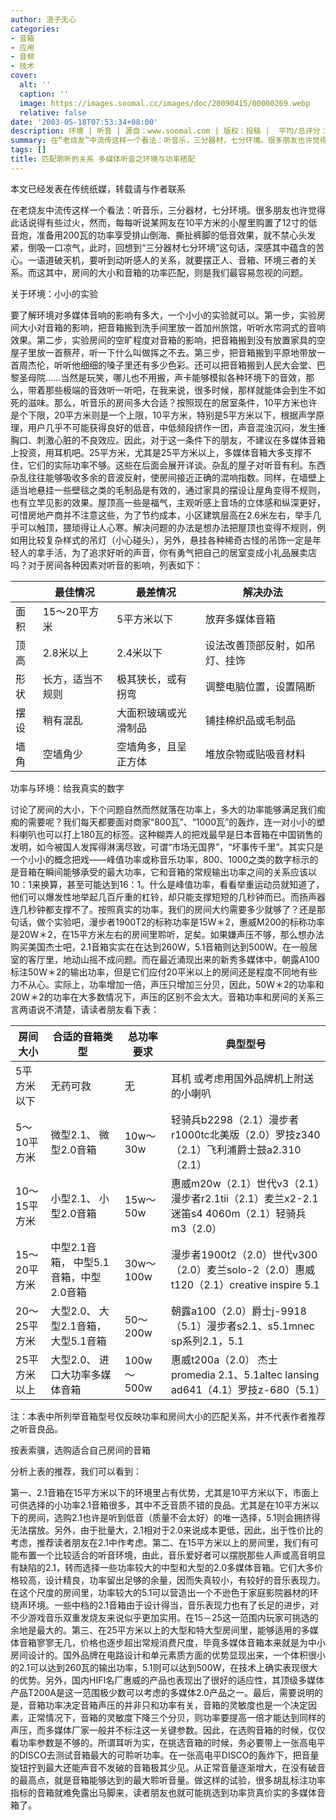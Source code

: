 ```yaml
---
author: 浪子无心
categories:
- 音箱
- 应用
- 音频
- 技术
cover:
  alt: ''
  caption: ''
  image: https://images.soomal.cc/images/doc/20090415/00000269.webp
  relative: false
date: '2003-05-18T07:53:34+08:00'
description: 环境 | 听音 | 源自：www.soomal.com | 版权：投稿 |  平均/总评分：09.25/74
summary: 在“老烧友”中流传这样一个看法：听音乐，三分器材，七分环境。很多朋友也许觉得此话说得有些过火，然而，每每听说某网友在10平方米的小屋里购置了12英寸的低音炮，准备用200瓦的功率享受排山倒海、撕扯裤脚的低音效果，就不禁心头发紧，倒吸一口凉气，此时，回想到“三分器材七分环境”这句话，深感其中蕴含的苦心。
tags: []
title: 匹配聆听的关系 多媒体听音之环境与功率搭配
---
```


本文已经发表在传统纸媒，转载请与作者联系

在老烧友中流传这样一个看法：听音乐，三分器材，七分环境。很多朋友也许觉得此话说得有些过火，然而，每每听说某网友在10平方米的小屋里购置了12寸的低音炮，准备用200瓦的功率享受排山倒海、撕扯裤脚的低音效果，就不禁心头发紧，倒吸一口凉气，此时，回想到“三分器材七分环境”这句话，深感其中蕴含的苦心。一语道破天机，要听到动听感人的关系，就要摆正人、音箱、环境三者的关系。而这其中，房间的大小和音箱的功率匹配，则是我们最容易忽视的问题。

关于环境：小小的实验

要了解环境对多媒体音响的影响有多大，一个小小的实验就可以。第一步，实验房间大小对音箱的影响，把音箱搬到洗手间里放一首加州旅馆，听听水帘洞式的音响效果。第二步，实验房间的空旷程度对音箱的影响，把音箱搬到没有放置家具的空屋子里放一首蔡芹，听一下什么叫做挥之不去。第三步，把音箱搬到平原地带放一首周杰伦，听听他细细的嗓子里还有多少色彩。还可以把音箱搬到人民大会堂、巴黎圣母院……当然是玩笑，哪儿也不用搬，声卡能够模拟各种环境下的音效，那么，带着那些极端的音效听一听吧，在我来说，很多时候，那样就能体会到生不如死的滋味。那么，听音乐的房间多大合适？按照现在的居室条件，10平方米也许是个下限，20平方米则是一个上限，10平方米，特别是5平方米以下，根据声学原理，用户几乎不可能获得良好的低音，中低频段挤作一团，声音混浊沉闷，发生捶胸口、刺激心脏的不良效应。因此，对于这一条件下的朋友，不建议在多媒体音箱上投资，用耳机吧。25平方米，尤其是25平方米以上，多媒体音箱大多支撑不住，它们的实际功率不够。这些在后面会展开详谈。杂乱的屋子对听音有利。东西杂乱往往能够吸收多余的音波反射，使房间接近正确的混响指数。同样，在墙壁上适当地悬挂一些壁毯之类的毛制品是有效的，通过家具的摆设让屋角变得不规则，也有立竿见影的效果。屋顶高一些是福气，主观听感上音场的立体感和纵深更好，可惜房地产商并不注意这些，为了节约成本，小区建筑层高在2.6米左右，举手几乎可以触顶，猥琐得让人心寒。解决问题的办法是想办法把屋顶也变得不规则，例如用比较复杂样式的吊灯（小心碰头），另外，悬挂各种稀奇古怪的吊饰一定是年轻人的拿手活，为了追求好听的声音，你有勇气把自己的居室变成小礼品展卖店吗？对于房间各种因素对听音的影响，列表如下：

|  | 最佳情况 | 最差情况 | 解决办法 |
| --- | --- | --- | --- |
| 面积 | 15～20平方米 | 5平方米以下 | 放弃多媒体音箱 |
| 顶高 | 2.8米以上 | 2.4米以下 | 设法改善顶部反射，如吊灯、挂饰 |
| 形状 | 长方，适当不规则 | 极其狭长，或有拐弯 | 调整电脑位置，设置隔断 |
| 摆设 | 稍有混乱 | 大面积玻璃或光滑制品 | 铺挂棉织品或毛制品 |
| 墙角 | 空墙角少 | 空墙角多，且呈正方体 | 堆放杂物或贴吸音材料 |

功率与环境：给我真实的数字

讨论了房间的大小，下个问题自然而然就落在功率上，多大的功率能够满足我们痴痴的需要呢？我们每天都要面对商家“800瓦”、“1000瓦”的轰炸，连一对小小的塑料喇叭也可以打上180瓦的标签。这种糊弄人的把戏最早是日本音箱在中国销售的发明，如今被国人发挥得淋漓尽致，可谓“市场无国界”，“坏事传千里”。其实只是一个小小的概念把戏――峰值功率或称音乐功率，800、1000之类的数字标示的是音箱在瞬间能够承受的最大功率，它和音箱的常规输出功率之间的关系应该以10：1来换算，甚至可能达到16：1。什么是峰值功率，看看举重运动员就知道了，他们可以爆发性地举起几百斤重的杠铃，却只能支撑短短的几秒钟而已。而扬声器连几秒钟都支撑不了。按照真实的功率，我们的房间大约需要多少就够了？还是那句话，做个实验吧，漫步者1900T2的标称功率是15W＊2，惠威M200的标称功率是20W＊2，在15平方米左右的房间里聆听，足矣。如果嫌声压不够，那么想办法购买美国杰士吧，2.1音箱实实在在达到260W，5.1音箱则达到500W。在一般居室的客厅里，地动山摇不成问题。而在最近涌现出来的新秀多媒体中，朝露A100标注50W＊2的输出功率，但是它们应付20平米以上的房间还是程度不同地有些力不从心。实际上，功率增加一倍，声压只增加三分贝，因此，50W＊2的功率和20W＊2的功率在大多数情况下，声压的区别不会太大。音箱功率和房间的关系三言两语说不清楚，请读者朋友看下表：

| 房间大小 | 合适的音箱类型 | 总功率要求 | 典型型号 |
| --- | --- | --- | --- |
| 5平方米以下 | 无药可救 | 无 | 耳机 或考虑用国外品牌机上附送的小喇叭 |
| 5～10平方米 | 微型2.1、 微型2.0音箱 | 10w～30w | 轻骑兵b2298（2.1）漫步者r1000tc北美版（2.0）罗技z340（2.1）飞利浦爵士鼓a2.310（2.1） |
| 10～15平方米 | 小型2.1、 小型2.0音箱 | 15w～50w | 惠威m20w（2.1）世代v3（2.1）漫步者r2.1tii（2.1）麦兰x2-2.1迷笛s4 4060m（2.1）轻骑兵m3（2.0） |
| 15～20平方米 | 中型2.1音箱， 中型5.1音箱，中型2.0音箱 | 30w～100w | 漫步者1900t2（2.0）世代v300（2.0）麦兰solo-2（2.0）惠威t120（2.1）creative inspire 5.1 |
| 20～25平方米 | 大型2.0、 大型2.1音箱，大型5.1音箱 | 50～200w | 朝露a100（2.0）爵士j-9918（5.1）漫步者s2.1、s5.1mnec sp系列2.1，5.1 |
| 25平方米以上 | 大型2.0、 进口大功率多媒体音箱 | 100w～500w | 惠威t200a（2.0） 杰士promedia 2.1、5.1altec lansing ad641（4.1）罗技z-680（5.1） |

注：本表中所列举音箱型号仅反映功率和房间大小的匹配关系，并不代表作者推荐之听音良品。

按表索骥，选购适合自己房间的音箱

分析上表的推荐，我们可以看到：

第一、2.1音箱在15平方米以下的环境里占有优势，尤其是10平方米以下，市面上可供选择的小功率2.1音箱很多，其中不乏音质不错的良品。尤其是在10平方米以下的房间，选购2.1也许是听到低音（质量不会太好）的唯一选择，5.1则会拥挤得无法摆放。另外，由于批量大，2.1相对于2.0来说成本更低，因此，出于性价比的考虑，推荐读者朋友在2.1中作考虑。第二、在15平方米以上的房间里，我们有可能布置一个比较适合的听音环境，由此，音乐爱好者可以摆脱那些人声或高音明显有缺陷的2.1，转而选择一些功率较大的中型和大型的2.0多媒体音箱。它们大多价格较高，设计精良，功率留出足够的余量，因而失真较小，有较好的音乐表现力。在这个尺度的房间里，功率较大的5.1可以营造出一个不逊色于家庭影院器材的环绕声环境。一些中档的2.1音箱由于设计得当，音乐表现力也有了长足的进步，对不少游戏音乐双重发烧友来说似乎更加实用。在15－25这一范围内玩家可挑选的余地是最大的。第三、在25平方米以上的大型和特大型房间里，能够适用的多媒体音箱寥寥无几，价格也逐步超出常规消费尺度，毕竟多媒体音箱本来就是为中小房间设计的。国外品牌在电路设计和单元素质方面的优势显现出来，一个体积很小的2.1可以达到260瓦的输出功率，5.1则可以达到500W，在技术上确实表现很大的优势。另外，国内HIFI名厂惠威的产品也表现出了很好的适应性，其顶级多媒体产品T200A是这一范围极少数可以考虑的多媒体2.0产品之一。最后，需要说明的是，音箱功率决定音箱声压的并非只和功率有关，音箱的灵敏度也是一个决定因素，正常情况下，音箱的灵敏度下降三个分贝，则功率要提高一倍才能达到同样的声压，而多媒体厂家一般并不标注这一关键参数。因此，在选购音箱的时候，仅仅看功率参数是不够的。所谓耳听为实，在挑选音箱的时候，务必要带上一张高电平的DISCO去测试音箱最大的可聆听功率。在一张高电平DISCO的轰炸下，把音量旋钮拧到最大还能声音不发破的音箱极其少见。从正常音量逐渐增大，在没有破音的最高点，就是音箱能够达到的最大聆听音量。做这样的试验，很多胡乱标注功率指标的音箱就难免露出马脚来，读者朋友也就可能挑选到功率货真价实的多媒体音箱了。
